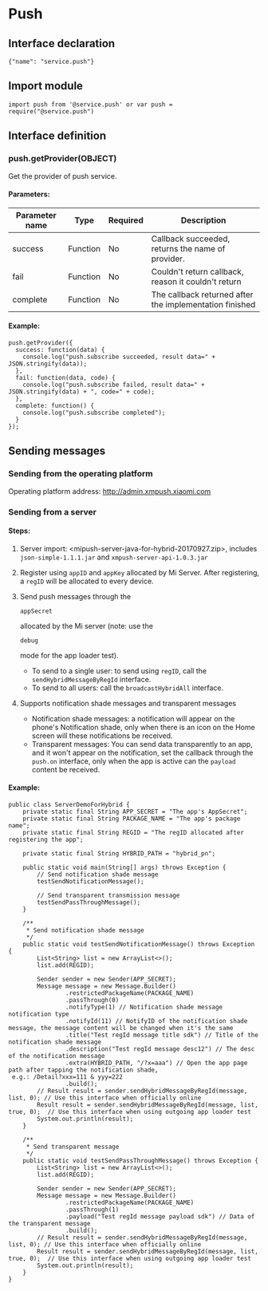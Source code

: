 # Push

## Interface declaration

```
{"name": "service.push"}
```

## Import module

```
import push from '@service.push' or var push = require("@service.push")
```

## Interface definition

### push.getProvider(OBJECT)

Get the provider of push service.

#### Parameters:

| Parameter name | Type     | Required | Description                              |
| -------------- | -------- | -------- | ---------------------------------------- |
| success        | Function | No       | Callback succeeded, returns the name of provider.   |
| fail           | Function | No       | Couldn't return callback, reason it couldn't return |
| complete       | Function | No       | The callback returned after the implementation finished |

#### Example:

```
push.getProvider({
  success: function(data) {
    console.log("push.subscribe succeeded, result data=" + JSON.stringify(data));
  },
  fail: function(data, code) {
    console.log("push.subscribe failed, result data=" + JSON.stringify(data) + ", code=" + code);
  },
  complete: function() {
    console.log("push.subscribe completed");
  }
});
```
<!-- ### push.subscribe(OBJECT)

Subscribe to push to receive push messages (generally it can be called where the app is initialized, e.g., call in the app's onCreate method)

#### Parameters:

| Parameter name | Type     | Required | Description                              |
| -------------- | -------- | -------- | ---------------------------------------- |
| success        | Function | No       | Callback succeeded, returns `regID`, used to send messages |
| fail           | Function | No       | Couldn't return callback, reason it couldn't return |
| complete       | Function | No       | The callback returned after the implementation finished |

#### Example:

```
push.subscribe({
  success: function(data) {
    console.log("push.subscribe succeeded, result data=" + JSON.stringify(data));
  },
  fail: function(data, code) {
    console.log("push.subscribe failed, result data=" + JSON.stringify(data) + ", code=" + code);
  },
  complete: function() {
    console.log("push.subscribe completed");
  }
});
```

### push.unsubscribe(OBJECT)

Unsubscribe (generally not recommended, after calling the regID will be invalidated and you need to subscribe again to get a new regID)

#### Parameters:

| Parameter name | Type     | Required | Description                              |
| -------------- | -------- | -------- | ---------------------------------------- |
| success        | Function | No       | Callback succeeded                       |
| fail           | Function | No       | Couldn't return callback, reason it couldn't return |
| complete       | Function | No       | The callback returned after the implementation finished |

#### Example:

```
push.unsubscribe({
  success: function(data) {
    console.log("push.unsubscribe succeeded, result data=" + JSON.stringify(data));
  },
  fail: function(data, code) {
    console.log("push.unsubscribe failed, result data=" + JSON.stringify(data) + ", code=" + code);
  },
  complete: function() {
    console.log("push.unsubscribe completed");
  }
});
```

### push.on(OBJECT)

Add push event callback (the payload content of transparent messages can be obtained in this callback)

#### Parameters:

| Parameter name | Type     | Required | Description                    |
| -------------- | -------- | -------- | ------------------------------ |
| callback       | Function | Yes      | Push event callback processing |

##### Callback return value:

| Parameter name | Type   | Description             |
| -------------- | ------ | ----------------------- |
| messageId      | String | Message ID              |
| data           | String | Message content payload |

#### Example:

```
push.on({
  callback: function(ret) {
    console.log("received pass through message, ret=" + JSON.stringify(ret));
  }
});
```

### push.off(OBJECT)

Remove push event callback, the `callback` in the `push.on` won't receive transparently transmitted content again

#### Parameters:

None

#### Example:

```
push.off();
``` -->

## Sending messages

### Sending from the operating platform

Operating platform address: <http://admin.xmpush.xiaomi.com>

### Sending from a server

#### Steps:

1. Server import: <mipush-server-java-for-hybrid-20170927.zip>, includes `json-simple-1.1.1.jar` and `xmpush-server-api-1.0.3.jar`

2. Register using `appID` and `appKey` allocated by Mi Server. After registering, a `regID` will be allocated to every device.

3. Send push messages through the

    

   ```
   appSecret 
   ```

   allocated by the Mi server (note: use the

    

   ```
   debug 
   ```

   mode for the app loader test).

   - To send to a single user: to send using `regID`, call the `sendHybridMessageByRegId` interface.
   - To send to all users: call the `broadcastHybridAll` interface.

4. Supports notification shade messages and transparent messages

   - Notification shade messages: a notification will appear on the phone's Notification shade, only when there is an icon on the Home screen will these notifications be received.
   - Transparent messages: You can send data transparently to an app, and it won't appear on the notification, set the callback through the `push.on` interface, only when the app is active can the `payload` content be received.

#### Example:

```
public class ServerDemoForHybrid {
    private static final String APP_SECRET = "The app's AppSecret";
    private static final String PACKAGE_NAME = "The app's package name";
    private static final String REGID = "The regID allocated after registering the app";

    private static final String HYBRID_PATH = "hybrid_pn";

    public static void main(String[] args) throws Exception {
        // Send notification shade message
        testSendNotificationMessage();

        // Send transparent transmission message
        testSendPassThroughMessage();
    }

    /**
     * Send notification shade message
     */
    public static void testSendNotificationMessage() throws Exception {
        List<String> list = new ArrayList<>();
        list.add(REGID);

        Sender sender = new Sender(APP_SECRET);
        Message message = new Message.Builder()
                .restrictedPackageName(PACKAGE_NAME)
                .passThrough(0)
                .notifyType(1) // Notification shade message notification type
                .notifyId(11) // NotifyID of the notification shade message, the message content will be changed when it's the same
                .title("Test regId message title sdk") // Title of the notification shade message
                .description("Test regId message desc12") // The desc of the notification message
                .extra(HYBRID_PATH, "/?x=aaa") // Open the app page path after tapping the notification shade,
 e.g.: /Detail?xxx=111 & yyy=222
                .build();
        // Result result = sender.sendHybridMessageByRegId(message, list, 0); // Use this interface when officially online
        Result result = sender.sendHybridMessageByRegId(message, list, true, 0);  // Use this interface when using outgoing app loader test
        System.out.println(result);
    }

    /**
     * Send transparent message
     */
    public static void testSendPassThroughMessage() throws Exception {
        List<String> list = new ArrayList<>();
        list.add(REGID);

        Sender sender = new Sender(APP_SECRET);
        Message message = new Message.Builder()
                .restrictedPackageName(PACKAGE_NAME)
                .passThrough(1)
                .payload("Test regId message payload sdk") // Data of the transparent message
                .build();
        // Result result = sender.sendHybridMessageByRegId(message, list, 0); // Use this interface when officially online
        Result result = sender.sendHybridMessageByRegId(message, list, true, 0);  // Use this interface when using outgoing app loader test
        System.out.println(result);
    }
}
```
